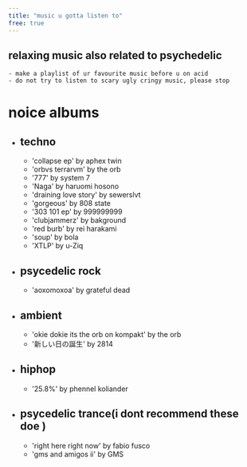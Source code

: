 ```yaml
---
title: "music u gotta listen to"
free: true
---
```


## relaxing music also related to psychedelic
    - make a playlist of ur favourite music before u on acid
    - do not try to listen to scary ugly cringy music, please stop

# noice albums
- ## techno
    - 'collapse ep' by aphex twin
    - 'orbvs terrarvm' by the orb
    - '777' by system 7
    - 'Naga' by haruomi hosono
    - 'draining love story' by sewerslvt
    - 'gorgeous' by 808 state
    - '303 101 ep' by 999999999
    - 'clubjammerz' by bakground
    - 'red burb' by rei harakami
    - 'soup' by bola
    - 'XTLP' by u-Ziq
- ## psycedelic rock
    - 'aoxomoxoa' by grateful dead
- ## ambient
    - 'okie dokie its the orb on kompakt' by the orb
    - '新しい日の誕生' by 2814
- ## hiphop
    - '25.8%' by phennel koliander
- ## psycedelic trance(i dont recommend these doe )
    - 'right here right now' by fabio fusco
    - 'gms and amigos ii' by GMS
